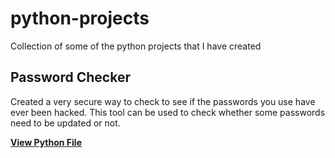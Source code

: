 # python-projects
Collection of some of the python projects that I have created

## Password Checker
Created a very secure way to check to see if the passwords you use have ever been hacked. This tool can be used to check whether some passwords need to be updated or not.

[**View Python File**](https://github.com/Sayed-Husain/python-projects/blob/main/passwordChecker.py)
